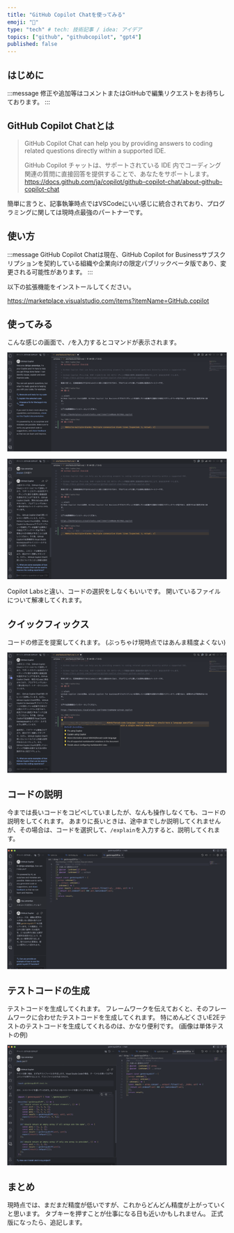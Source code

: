 ```yaml
---
title: "GitHub Copilot Chatを使ってみる"
emoji: "🦔"
type: "tech" # tech: 技術記事 / idea: アイデア
topics: ["github", "githubcopilot", "gpt4"]
published: false
---
```


## はじめに

:::message
修正や追加等はコメントまたはGitHubで編集リクエストをお待ちしております。
:::

## GitHub Copilot Chatとは

> GitHub Copilot Chat can help you by providing answers to coding related questions directly within a supported IDE.
>
> GitHub Copilot チャットは、サポートされている IDE 内でコーディング関連の質問に直接回答を提供することで、あなたをサポートします。
> https://docs.github.com/ja/copilot/github-copilot-chat/about-github-copilot-chat

簡単に言うと、記事執筆時点ではVSCodeにいい感じに統合されており、プログラミングに関しては現時点最強のパートナーです。

## 使い方

:::message
GitHub Copilot Chatは現在、GitHub Copilot for Businessサブスクリプションを契約している組織や企業向けの限定パブリックベータ版であり、変更される可能性があります。
:::

以下の拡張機能をインストールしてください。

https://marketplace.visualstudio.com/items?itemName=GitHub.copilot

## 使ってみる

こんな感じの画面で、`/`を入力するとコマンドが表示されます。

![](/images/a1e7bb5c0279d1/1.png)

![](/images/a1e7bb5c0279d1/2.png)

Copilot Labsと違い、コードの選択をしなくもいいです。
開いているファイルについて解凍してくれます。

## クイックフィックス

コードの修正を提案してくれます。
(ぶっちゃけ現時点ではあんま精度よくない)

![](/images/a1e7bb5c0279d1/3.png)

## コードの説明

今までは長いコードをコピペしていましたが、なんも操作しなくても、コードの説明をしてくれます。
あまりに長いときは、途中までしか説明してくれませんが、その場合は、コードを選択して、`/explain`を入力すると、説明してくれます。

![](/images/a1e7bb5c0279d1/4.png)

## テストコードの生成

テストコードを生成してくれます。
フレームワークを伝えておくと、そのフレームワークに合わせたテストコードを生成してくれます。
特にめんどくさいE2Eテストのテストコードを生成してくれるのは、かなり便利です。
(画像は単体テストの例)

![](/images/a1e7bb5c0279d1/5.png)

## まとめ

現時点では、まだまだ精度が低いですが、これからどんどん精度が上がっていくと思います。
タブキーを押すことが仕事になる日も近いかもしれません。
正式版になったら、追記します。
